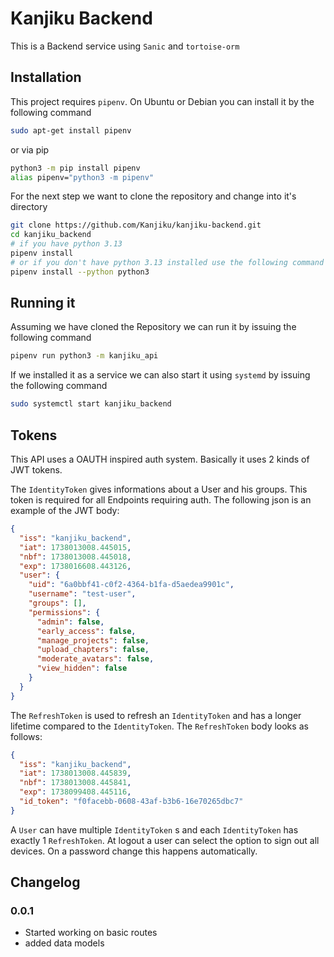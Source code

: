 # Kanjiku Backend

This is a Backend service using `Sanic` and `tortoise-orm`

## Installation

This project requires `pipenv`.
On Ubuntu or Debian you can install it by the following command

``` bash
sudo apt-get install pipenv
```
or via pip

``` bash
python3 -m pip install pipenv
alias pipenv="python3 -m pipenv"
```

For the next step we want to clone the repository and change into it's directory

``` bash
git clone https://github.com/Kanjiku/kanjiku-backend.git
cd kanjiku_backend
# if you have python 3.13
pipenv install
# or if you don't have python 3.13 installed use the following command to use your currently installed python3
pipenv install --python python3
```

## Running it

Assuming we have cloned the Repository we can run it by issuing the following command

``` bash
pipenv run python3 -m kanjiku_api
```

If we installed it as a service we can also start it using `systemd` by issuing the following command
``` bash
sudo systemctl start kanjiku_backend
```
## Tokens
This API uses a OAUTH inspired auth system. Basically it uses 2 kinds of JWT tokens.

The `IdentityToken` gives informations about a User and his groups. This token is required for all Endpoints requiring auth.
The following json is an example of the JWT body:
```json
{
  "iss": "kanjiku_backend",
  "iat": 1738013008.445015,
  "nbf": 1738013008.445018,
  "exp": 1738016608.443126,
  "user": {
    "uid": "6a0bbf41-c0f2-4364-b1fa-d5aedea9901c",
    "username": "test-user",
    "groups": [],
    "permissions": {
      "admin": false,
      "early_access": false,
      "manage_projects": false,
      "upload_chapters": false,
      "moderate_avatars": false,
      "view_hidden": false
    }
  }
}
```

The `RefreshToken` is used to refresh an `IdentityToken` and has a longer lifetime compared to the `IdentityToken`. The `RefreshToken` body looks as follows:
```json
{
  "iss": "kanjiku_backend",
  "iat": 1738013008.445839,
  "nbf": 1738013008.445841,
  "exp": 1738099408.445116,
  "id_token": "f0facebb-0608-43af-b3b6-16e70265dbc7"
}
```

A `User` can have multiple `IdentityToken` s and each `IdentityToken` has exactly 1 `RefreshToken`. At logout a user can select the option to sign out all devices. On a password change this happens automatically.

## Changelog

### 0.0.1
* Started working on basic routes
* added data models